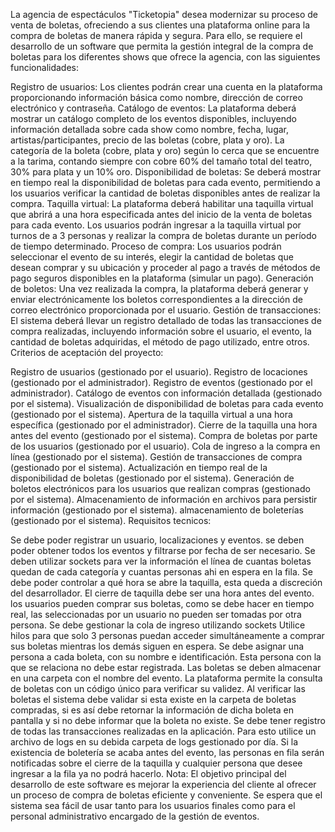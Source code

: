 La agencia de espectáculos "Ticketopia" desea modernizar su proceso de venta de boletas, ofreciendo a sus clientes una plataforma online para la compra de boletas de manera rápida y segura. Para ello, se requiere el desarrollo de un software que permita la gestión integral de la compra de boletas para los diferentes shows que ofrece la agencia, con las siguientes funcionalidades:

Registro de usuarios: Los clientes podrán crear una cuenta en la plataforma proporcionando información básica como nombre, dirección de correo electrónico y contraseña.
Catálogo de eventos: La plataforma deberá mostrar un catálogo completo de los eventos disponibles, incluyendo información detallada sobre cada show como nombre, fecha, lugar, artistas/participantes, precio de las boletas (cobre, plata y oro).
La categoría de la boleta (cobre, plata y oro) según lo cerca que se encuentre a la tarima, contando siempre con cobre 60% del tamaño total del teatro, 30% para plata y un 10% oro.
Disponibilidad de boletas: Se deberá mostrar en tiempo real la disponibilidad de boletas para cada evento, permitiendo a los usuarios verificar la cantidad de boletas disponibles antes de realizar la compra.
Taquilla virtual: La plataforma deberá habilitar una taquilla virtual que abrirá a una hora especificada antes del inicio de la venta de boletas para cada evento. Los usuarios podrán ingresar a la taquilla virtual por turnos de a 3 personas y realizar la compra de boletas durante un período de tiempo determinado.
Proceso de compra: Los usuarios podrán seleccionar el evento de su interés, elegir la cantidad de boletas que desean comprar y su ubicación y proceder al pago a través de métodos de pago seguros disponibles en la plataforma (simular un pago).
Generación de boletos: Una vez realizada la compra, la plataforma deberá generar y enviar electrónicamente los boletos correspondientes a la dirección de correo electrónico proporcionada por el usuario.
Gestión de transacciones: El sistema deberá llevar un registro detallado de todas las transacciones de compra realizadas, incluyendo información sobre el usuario, el evento, la cantidad de boletas adquiridas, el método de pago utilizado, entre otros.
Criterios de aceptación del proyecto:

Registro de usuarios (gestionado por el usuario).
Registro de locaciones (gestionado por el administrador).
Registro de eventos (gestionado por el administrador).
Catálogo de eventos con información detallada (gestionado por el sistema).
Visualización de disponibilidad de boletas para cada evento (gestionado por el sistema).
Apertura de la taquilla virtual a una hora específica (gestionado por el administrador).
Cierre de la taquilla una hora antes del evento (gestionado por el sistema).
Compra de boletas por parte de los usuarios (gestionado por el usuario).
Cola de ingreso a la compra en línea (gestionado por el sistema).
Gestión de transacciones de compra (gestionado por el sistema).
Actualización en tiempo real de la disponibilidad de boletas (gestionado por el sistema).
Generación de boletos electrónicos para los usuarios que realizan compras (gestionado por el sistema).
Almacenamiento de información en archivos para persistir información (gestionado por el sistema).
almacenamiento de boleterías (gestionado por el sistema).
Requisitos tecnicos:

Se debe poder registrar un usuario, localizaciones y eventos.
se deben poder obtener todos los eventos y filtrarse por fecha de ser necesario.
Se deben utilizar sockets para ver la información el línea de cuantas boletas quedan de cada categoría y cuantas personas ahi en espera en la fila.
Se debe poder controlar a qué hora se abre la taquilla, esta queda a discreción del desarrollador.
El cierre de taquilla debe ser una hora antes del evento.
los usuarios pueden comprar sus boletas, como se debe hacer en tiempo real, las seleccionadas por un usuario no pueden ser tomadas por otra persona.
Se debe gestionar la cola de ingreso utilizando sockets
Utilice hilos para que solo 3 personas puedan acceder simultáneamente a comprar sus boletas mientras los demás siguen en espera.
Se debe asignar una persona a cada boleta, con su nombre e identificación. Esta persona con la que se relaciona no debe estar registrada.
Las boletas se deben almacenar en una carpeta con el nombre del evento.
La plataforma permite la consulta de boletas con un código único para verificar su validez.
Al verificar las boletas el sistema debe validar si esta existe en la carpeta de boletas compradas, si es así debe retornar la información de dicha boleta en pantalla y si no debe informar que la boleta no existe.
Se debe tener registro de todas las transacciones realizadas en la aplicación. Para esto utilice un archivo de logs en su debida carpeta de logs gestionado por día.
Si la existencia de boletería se acaba antes del evento, las personas en fila serán notificadas sobre el cierre de la taquilla y cualquier persona que desee ingresar a la fila ya no podrá hacerlo. Nota: El objetivo principal del desarrollo de este software es mejorar la experiencia del cliente al ofrecer un proceso de compra de boletas eficiente y conveniente. Se espera que el sistema sea fácil de usar tanto para los usuarios finales como para el personal administrativo encargado de la gestión de eventos.
